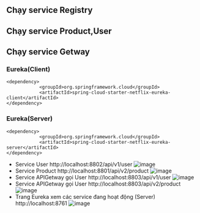 #
## Chạy service Registry 
## Chạy service Product,User
## Chạy service Getway
### Eureka(Client)
```maven
<dependency>
			<groupId>org.springframework.cloud</groupId>
			<artifactId>spring-cloud-starter-netflix-eureka-client</artifactId>
</dependency>
```
### Eureka(Server)
```maven
<dependency>
			<groupId>org.springframework.cloud</groupId>
			<artifactId>spring-cloud-starter-netflix-eureka-server</artifactId>
</dependency>
```
- Service User
http://localhost:8802/api/v1/user
![image](https://github.com/chicuongdev2002/SpringCloud_EurekaNetflix/assets/124854803/600a90ba-6246-42c8-8735-81bee2342c4b)
- Service Product
http://localhost:8801/api/v2/product
![image](https://github.com/chicuongdev2002/SpringCloud_EurekaNetflix/assets/124854803/5b59ceaa-ab2c-4294-9606-aa68ba716476)
- Service APIGetway gọi User
http://localhost:8803/api/v1/user
![image](https://github.com/chicuongdev2002/SpringCloud_EurekaNetflix/assets/124854803/bf5a6ce2-3aeb-4ede-8dcc-b819f2dc2985)
- Service APIGetway gọi User
http://localhost:8803/api/v2/product
![image](https://github.com/chicuongdev2002/SpringCloud_EurekaNetflix/assets/124854803/36d1ba08-54aa-4044-b73d-23e445622e1c)
- Trang Eureka xem các service đang hoạt động (Server)
http://localhost:8761
![image](https://github.com/chicuongdev2002/SpringCloud_EurekaNetflix/assets/124854803/30e9b5cf-497d-4217-86af-67aaa395cf4b)




